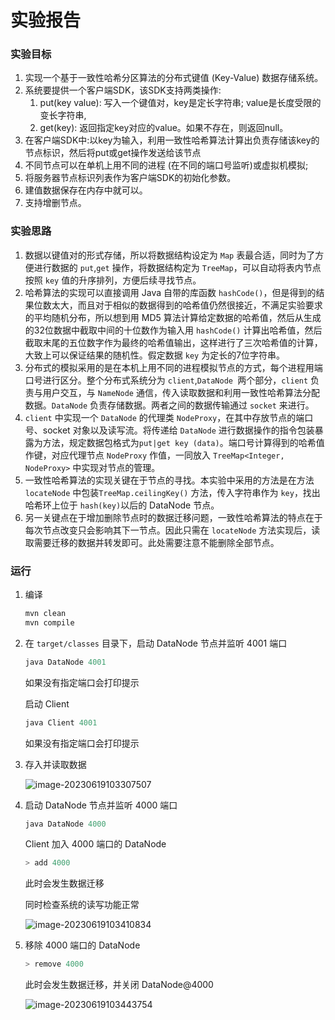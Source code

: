# 实验报告

### 实验目标

1. 实现一个基于一致性哈希分区算法的分布式键值 (Key-Value) 数据存储系统。
2. 系统要提供一个客户端SDK，该SDK支持两类操作:
   1. put(key value): 写入一个键值对，key是定长字符串; value是长度受限的变长字符串,
   2. get(key): 返回指定key对应的value。如果不存在，则返回null。
3. 在客户端SDK中:以key为输入，利用一致性哈希算法计算出负责存储该key的节点标识，然后将put或get操作发送给该节点
4. 不同节点可以在单机上用不同的进程 (在不同的端口号监听)或虚拟机模拟;
5. 将服务器节点标识列表作为客户端SDK的初始化参数。
6. 建值数据保存在内存中就可以。
7. 支持增删节点。

### 实验思路

1. 数据以键值对的形式存储，所以将数据结构设定为 `Map` 表最合适，同时为了方便进行数据的 `put`,`get` 操作，将数据结构定为 `TreeMap`，可以自动将表内节点按照 `key` 值的升序排列，方便后续寻找节点。
2. 哈希算法的实现可以直接调用 Java 自带的库函数 `hashCode()`，但是得到的结果位数太大，而且对于相似的数据得到的哈希值仍然很接近，不满足实验要求的平均随机分布，所以想到用 MD5 算法计算给定数据的哈希值，然后从生成的32位数据中截取中间的十位数作为输入用 `hashCode()` 计算出哈希值，然后截取末尾的五位数字作为最终的哈希值输出，这样进行了三次哈希值的计算，大致上可以保证结果的随机性。假定数据 `key` 为定长的7位字符串。
3. 分布式的模拟采用的是在本机上用不同的进程模拟节点的方式，每个进程用端口号进行区分。整个分布式系统分为 `client`,`DataNode `两个部分，`client` 负责与用户交互，与 `NameNode` 通信，传入读取数据和利用一致性哈希算法分配数据。`DataNode` 负责存储数据。两者之间的数据传输通过 `socket` 来进行。
4. `client` 中实现一个 `DataNode` 的代理类 `NodeProxy`，在其中存放节点的端口号、socket 对象以及读写流。将传递给 `DataNode` 进行数据操作的指令包装暴露为方法，规定数据包格式为`put|get key (data)`。端口号计算得到的哈希值作键，对应代理节点 `NodeProxy` 作值，一同放入 `TreeMap<Integer, NodeProxy>` 中实现对节点的管理。
5. 一致性哈希算法的实现关键在于节点的寻找。本实验中采用的方法是在方法 `locateNode` 中包装`TreeMap.ceilingKey()` 方法，传入字符串作为 `key`，找出哈希环上位于 `hash(key)`以后的 DataNode 节点。
6. 另一关键点在于增加删除节点时的数据迁移问题，一致性哈希算法的特点在于每次节点改变只会影响其下一节点。因此只需在 `locateNode` 方法实现后，读取需要迁移的数据并转发即可。此处需要注意不能删除全部节点。

### 运行

1. 编译

   ``` powershell
   mvn clean
   mvn compile
   ```

2. 在 `target/classes` 目录下，启动 DataNode 节点并监听 4001 端口

   ``` powershell
   java DataNode 4001
   ```

   如果没有指定端口会打印提示

   启动 Client

   ```  java
   java Client 4001
   ```

   如果没有指定端口会打印提示

3. 存入并读取数据

   ![image-20230619103307507](README.assets/image-20230619103307507.png)

4. 启动 DataNode 节点并监听 4000 端口

   ``` powershell
   java DataNode 4000
   ```

   Client 加入 4000 端口的 DataNode

   ``` powershell
   > add 4000
   ```

   此时会发生数据迁移

   同时检查系统的读写功能正常

   ![image-20230619103410834](README.assets/image-20230619103410834.png)

5. 移除 4000 端口的 DataNode

   ``` powershell
   > remove 4000
   ```

   此时会发生数据迁移，并关闭 DataNode@4000

   ![image-20230619103443754](README.assets/image-20230619103443754.png)